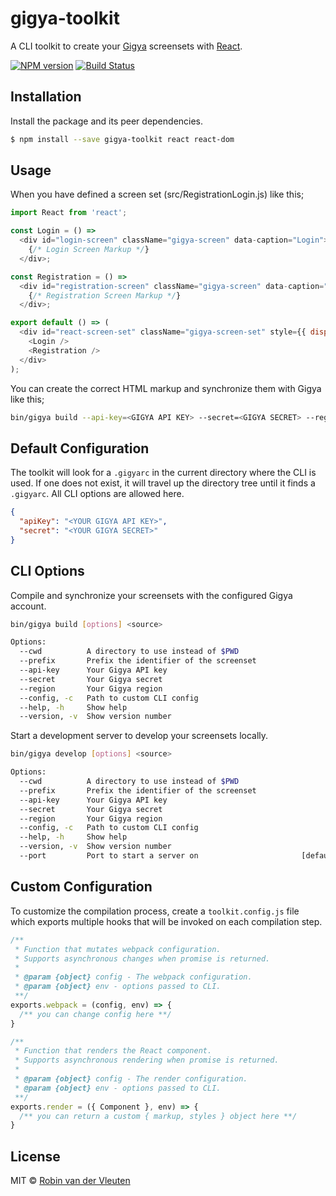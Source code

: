 # gigya-toolkit

A CLI toolkit to create your [Gigya](https://www.gigya.com) screensets with [React](https://reactjs.org/).

[![NPM version](https://img.shields.io/npm/v/gigya-toolkit.svg)](https://www.npmjs.com/package/gigya-toolkit)
[![Build Status](https://travis-ci.org/robinvdvleuten/gigya-toolkit.svg?branch=master)](https://travis-ci.org/robinvdvleuten/gigya-toolkit)

## Installation

Install the package and its peer dependencies.

```bash
$ npm install --save gigya-toolkit react react-dom
```

## Usage

When you have defined a screen set (src/RegistrationLogin.js) like this;

```js
import React from 'react';

const Login = () =>
  <div id="login-screen" className="gigya-screen" data-caption="Login">
    {/* Login Screen Markup */}
  </div>;

const Registration = () =>
  <div id="registration-screen" className="gigya-screen" data-caption="Register">
    {/* Registration Screen Markup */}
  </div>;

export default () => (
  <div id="react-screen-set" className="gigya-screen-set" style={{ display: 'none' }}>
    <Login />
    <Registration />
  </div>
);
```

You can create the correct HTML markup and synchronize them with Gigya like this;

```bash
bin/gigya build --api-key=<GIGYA API KEY> --secret=<GIGYA SECRET> --region=<GIGYA DATACENTER> src
```

## Default Configuration

The toolkit will look for a `.gigyarc` in the current directory where the CLI is used. If one does not exist, it will travel up the directory tree until it finds a `.gigyarc`. All CLI options are allowed here.

```json
{
  "apiKey": "<YOUR GIGYA API KEY>",
  "secret": "<YOUR GIGYA SECRET>"
}
```

## CLI Options

Compile and synchronize your screensets with the configured Gigya account.

```bash
bin/gigya build [options] <source>

Options:
  --cwd          A directory to use instead of $PWD
  --prefix       Prefix the identifier of the screenset
  --api-key      Your Gigya API key                                    [string]
  --secret       Your Gigya secret                                     [string]
  --region       Your Gigya region                                     [string]
  --config, -c   Path to custom CLI config                             [string]
  --help, -h     Show help                                             [boolean]
  --version, -v  Show version number                                   [boolean]
```

Start a development server to develop your screensets locally.

```bash
bin/gigya develop [options] <source>

Options:
  --cwd          A directory to use instead of $PWD
  --prefix       Prefix the identifier of the screenset
  --api-key      Your Gigya API key                                    [string]
  --secret       Your Gigya secret                                     [string]
  --region       Your Gigya region                                     [string]
  --config, -c   Path to custom CLI config                             [string]
  --help, -h     Show help                                             [boolean]
  --version, -v  Show version number                                   [boolean]
  --port         Port to start a server on                       [default: 3000]
```

## Custom Configuration

To customize the compilation process, create a `toolkit.config.js` file which exports multiple hooks that will be invoked on each compilation step.

```js
/**
 * Function that mutates webpack configuration.
 * Supports asynchronous changes when promise is returned.
 *
 * @param {object} config - The webpack configuration.
 * @param {object} env - options passed to CLI.
 **/
exports.webpack = (config, env) => {
  /** you can change config here **/
}

/**
 * Function that renders the React component.
 * Supports asynchronous rendering when promise is returned.
 *
 * @param {object} config - The render configuration.
 * @param {object} env - options passed to CLI.
 **/
exports.render = ({ Component }, env) => {
  /** you can return a custom { markup, styles } object here **/
}
```

## License

MIT © [Robin van der Vleuten](https://www.robinvdvleuten.nl)
